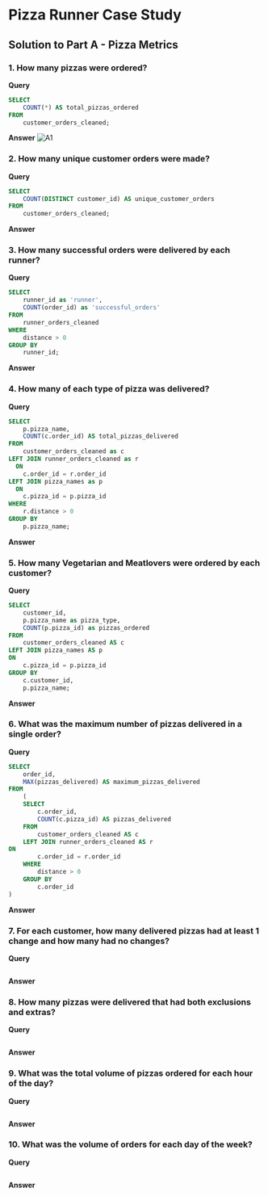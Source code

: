 # Pizza Runner Case Study

## Solution to Part A - Pizza Metrics

### 1. How many pizzas were ordered?
**Query**
````sql
SELECT
	COUNT(*) AS total_pizzas_ordered
FROM
	customer_orders_cleaned;
````
**Answer**
![A1](https://github.com/NihalSidhu/Data-with-Danny-SQL-Challenge/assets/111151666/492f9ff5-26e2-4ca5-bc18-f2be9e67ae36)

### 2. How many unique customer orders were made?
**Query**
````sql
SELECT
	COUNT(DISTINCT customer_id) AS unique_customer_orders
FROM
	customer_orders_cleaned;
````
**Answer**

### 3. How many successful orders were delivered by each runner?
**Query**
````sql
SELECT
	runner_id as 'runner',
	COUNT(order_id) as 'successful_orders'
FROM
	runner_orders_cleaned
WHERE
	distance > 0
GROUP BY
	runner_id;
````
**Answer**

### 4. How many of each type of pizza was delivered?
**Query**
````sql
SELECT
	p.pizza_name,
	COUNT(c.order_id) AS total_pizzas_delivered
FROM
	customer_orders_cleaned as c
LEFT JOIN runner_orders_cleaned as r
  ON
	c.order_id = r.order_id
LEFT JOIN pizza_names as p
  ON
	c.pizza_id = p.pizza_id
WHERE
	r.distance > 0
GROUP BY
	p.pizza_name;
````
**Answer**

### 5. How many Vegetarian and Meatlovers were ordered by each customer?
**Query**
````sql
SELECT
	customer_id,
	p.pizza_name as pizza_type,
	COUNT(p.pizza_id) as pizzas_ordered
FROM
	customer_orders_cleaned AS c
LEFT JOIN pizza_names AS p
ON
	c.pizza_id = p.pizza_id
GROUP BY
	c.customer_id,
	p.pizza_name;
````
**Answer**

### 6. What was the maximum number of pizzas delivered in a single order?
**Query**
````sql
SELECT
	order_id,
	MAX(pizzas_delivered) AS maximum_pizzas_delivered
FROM
	(
	SELECT
		c.order_id,
		COUNT(c.pizza_id) AS pizzas_delivered
	FROM
		customer_orders_cleaned AS c
	LEFT JOIN runner_orders_cleaned AS r
ON
		c.order_id = r.order_id
	WHERE
		distance > 0
	GROUP BY
		c.order_id
)
````
**Answer**

### 7. For each customer, how many delivered pizzas had at least 1 change and how many had no changes?
**Query**
````sql

````
**Answer**

### 8. How many pizzas were delivered that had both exclusions and extras?
**Query**
````sql

````
**Answer**

### 9. What was the total volume of pizzas ordered for each hour of the day?
**Query**
````sql

````
**Answer**

### 10. What was the volume of orders for each day of the week?
**Query**
````sql

````
**Answer**
